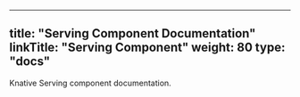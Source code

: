 
---
title: "Serving Component Documentation"
linkTitle: "Serving Component"
weight: 80
type: "docs"
---

Knative Serving component documentation.
